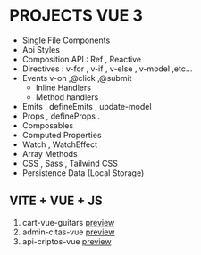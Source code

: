 # PROJECTS VUE 3

- Single File Components
- Api Styles
- Composition API : Ref , Reactive
- Directives : v-for , v-if , v-else , v-model ,etc...
- Events v-on ,@click ,@submit
  - Inline Handlers
  - Method handlers 
- Emits , defineEmits , update-model
- Props , defineProps .
- Composables
- Computed Properties
- Watch , WatchEffect
- Array Methods
- CSS , Sass , Tailwind CSS
- Persistence Data (Local Storage)

## VITE + VUE + JS

1. cart-vue-guitars [preview](https://vue-guitar-cart.netlify.app/)
2. admin-citas-vue [preview](https://gestion-citas-vue.netlify.app/)
3. api-criptos-vue [preview](https://axios-api-criptos.netlify.app/)